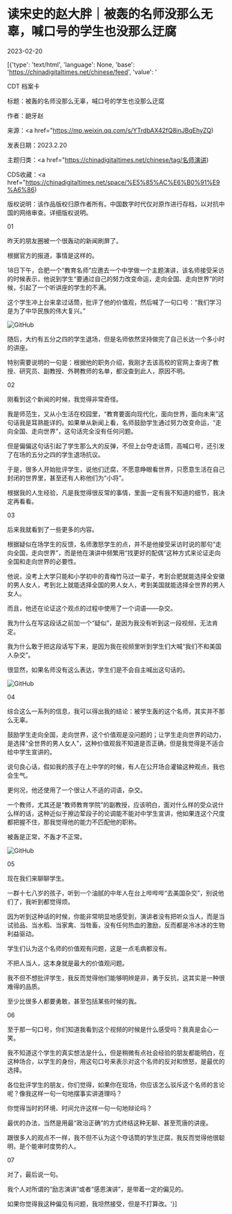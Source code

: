 # 读宋史的赵大胖｜被轰的名师没那么无辜，喊口号的学生也没那么迂腐

2023-02-20

[{'type': 'text/html', 'language': None, 'base': 'https://chinadigitaltimes.net/chinese/feed', 'value': '

CDT 档案卡

标题：被轰的名师没那么无辜，喊口号的学生也没那么迂腐

作者：龅牙赵

来源：<a href="https://mp.weixin.qq.com/s/YTrdbAX42fQ8inJBqEhyZQ)

发表日期：2023.2.20

主题归类：<a href="https://chinadigitaltimes.net/chinese/tag/名师演讲)

CDS收藏：<a href="https://chinadigitaltimes.net/space/%E5%85%AC%E6%B0%91%E9%A6%86)

版权说明：该作品版权归原作者所有。中国数字时代仅对原作进行存档，以对抗中国的网络审查。详细版权说明。





01

昨天的朋友圈被一个很轰动的新闻刷屏了。

根据官方的报道，事情是这样的。

18日下午，合肥一个“教育名师”应邀去一个中学做一个主题演讲，该名师接受采访的时候表示，他说到学生“要通过自己的努力改变命运，走向全国、走向世界”的时候，引起了一个听讲座的学生的不满。

这个学生冲上台来拿过话筒，批评了他的价值观，然后喊了一句口号：“我们学习是为了中华民族的伟大复兴。”

![GitHub](https://chinadigitaltimes.net/chinese/files/2023/02/image-1676902656746.png)

随后，大约有五分之四的学生退场，但是名师依然坚持做完了自己长达一个多小时的讲座。

特别需要说明的一句是：根据他的职务介绍，我刚才去该高校的官网上查询了教授、研究员、副教授、外聘教师的名单，都没查到此人，原因不明。

02

刚看到这个新闻的时候，我觉得非常奇怪。

我是师范生，又从小生活在校园里，“教育要面向现代化，面向世界，面向未来”这句话我是耳熟能详的。如果单从新闻上看，名师鼓励学生通过努力改变命运，“走向全国、走向世界”，这句话完全没有任何问题。

但是偏偏这句话引起了学生那么大的反弹，不但上台夺走话筒，高喊口号，还引发了在场的五分之四的学生退场抗议。

于是，很多人开始批评学生，说他们迂腐，不愿意睁眼看世界，只愿意生活在自己封闭的世界里，甚至还有人称他们为“小将”。

根据我的人生经验，凡是我觉得很反常的事情，里面一定有我不知道的细节，我决定再看看。

03

后来我就看到了一些更多的内容。

根据疑似在场学生的反馈，名师激怒学生的点，并不是他接受采访时说的那句“走向全国，走向世界”，而是他在演讲中频繁用“找更好的配偶”这种方式来论证走向全国和走向世界的必要性。

他说，没考上大学只能和小学初中的青梅竹马过一辈子，考到合肥就能选择全安徽的男人女人，考到北上就能选择全国的男人女人，考到美国就能选择全世界的男人女人。

而且，他还在论证这个观点的过程中使用了一个词语——杂交。

我为什么在写这段话之前加一个“疑似”，是因为我没有听到这一段视频，无法肯定。

我为什么敢于把这段话写下来，是因为我在视频里听到学生们大喊“我们不和美国人杂交”。

很显然，如果名师没有这么表达，学生们是不会自主喊出这句话的。

![GitHub](https://chinadigitaltimes.net/chinese/files/2023/02/image-1676901741046.png)

04

综合这么一系列的信息，我可以得出我的结论：被学生轰的这个名师，其实并不那么无辜。

鼓励学生走向全国，走向世界，这个价值观是没问题的；让学生走向世界的动力，是选择“全世界的男人女人”，这种价值观我不知道是否正确，但是我觉得是不适合给中学生宣讲的。

说句良心话，假如我的孩子在上中学的时候，有人在公开场合灌输这种观点，我也会生气。

更何况，他还使用了一个很让人不适的词语，杂交。

一个教师，尤其还是“教师教育学院”的副教授，应该明白，面对什么样的受众说什么样的话，这种近似于擦边荤段子的论调能不能对中学生宣讲，他如果连这个尺度都把握不住，那我觉得他的能力不匹配他的职称。

被轰是正常，不轰才不正常。

![GitHub](https://chinadigitaltimes.net/chinese/files/2023/02/image-1676901753416.png)

05

现在我们来聊聊学生。

一群十七八岁的孩子，听到一个油腻的中年人在台上哔哔哔“去美国杂交”，别说他们了，我听到都觉得烦。

因为听到这种话的时候，你能非常明显地感受到，演讲者没有把听众当人，而是当试验品、当水稻、当家禽、当牲畜，没有任何热血的激励，反而都是冷冰冰的生物利益驱动。

学生们认为这个名师的价值观有问题，这是一点毛病都没有。

不把人当人，这本身就是最大的价值观问题。

我不但不想批评学生，我反而觉得他们能够明辨是非，勇于反抗，这其实是一种很难得的品质。

至少比很多人都要勇敢，甚至包括某些时候的我。

06

至于那一句口号，你们知道我看到这个视频的时候是什么感受吗？我真是会心一笑。

我不知道这个学生的真实想法是什么，但是稍微有点社会经验的朋友都能明白，在这种场合，以学生的身份，用这句口号来表示对这个名师的反对和愤怒，是最优的选择。

各位批评学生的朋友，你们觉得，如果你在现场，你应该怎么驳斥这个名师的言论呢？像我这样一句一句地摆事实讲道理吗？

你觉得当时的环境、时间允许这样一句一句地辩论吗？

最优的办法，当然是用最“政治正确”的方式终结这种无聊、甚至荒唐的讲座。

跟很多人的观点不一样，我不但不认为这个夺话筒的学生迂腐，我反而觉得他很聪明，是个能审时度势的人。

07

对了，最后说一句。

我个人对所谓的“励志演讲”或者“感恩演讲”，是带着一定的偏见的。

如果你觉得我这种偏见有问题，我坦然接受，但是不打算改。'}]